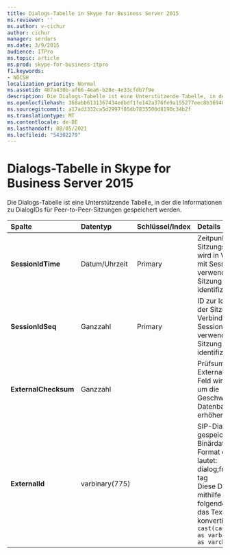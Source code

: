 ```yaml
---
title: Dialogs-Tabelle in Skype for Business Server 2015
ms.reviewer: ''
ms.author: v-cichur
author: cichur
manager: serdars
ms.date: 3/9/2015
audience: ITPro
ms.topic: article
ms.prod: skype-for-business-itpro
f1.keywords:
- NOCSH
localization_priority: Normal
ms.assetid: 487a430b-af66-4ea6-b28e-4e33cfdb7f9e
description: Die Dialogs-Tabelle ist eine Unterstützende Tabelle, in der die Informationen zu DialogIDs für Peer-to-Peer-Sitzungen gespeichert werden.
ms.openlocfilehash: 368abb6131367434edbdf1fe142a376fe9a155277eec8b369482545146dbdc3b
ms.sourcegitcommit: a17ad3332ca5d2997f85db7835500d8190c34b2f
ms.translationtype: MT
ms.contentlocale: de-DE
ms.lasthandoff: 08/05/2021
ms.locfileid: "54302279"
---
```

# <a name="dialogs-table-in-skype-for-business-server-2015"></a>Dialogs-Tabelle in Skype for Business Server 2015
 
Die Dialogs-Tabelle ist eine Unterstützende Tabelle, in der die Informationen zu DialogIDs für Peer-to-Peer-Sitzungen gespeichert werden.
  
|**Spalte**|**Datentyp**|**Schlüssel/Index**|**Details**|
|:-----|:-----|:-----|:-----|
|**SessionIdTime** <br/> |Datum/Uhrzeit  <br/> |Primary  <br/> |Zeitpunkt der Sitzungsanforderung; wird in Verbindung mit SessionIDSeq verwendet, um eine Sitzung eindeutig zu identifizieren.  <br/> |
|**SessionIdSeq** <br/> |Ganzzahl  <br/> |Primary  <br/> |ID zur Identifikation der Sitzung. Wird in Verbindung mit SessionIDTime verwendet, um eine Sitzung eindeutig zu identifizieren.  <br/> |
|**ExternalChecksum** <br/> |Ganzzahl  <br/> | <br/> |Prüfsumme der ExternalID. Dieses Feld wird verwendet, um die Geschwindigkeit der Datenbanksuchen zu erhöhen.  <br/> |
|**ExternalId** <br/> |varbinary(775)  <br/> | <br/> |SIP-Dialog-ID, gespeichert als Binärdatei. Das Format der Binärdatei lautet:  <br/> dialog;from-tag;to-tag  <br/> Diese Daten können mithilfe der folgenden Syntax in das Textformat konvertiert werden:  <br/>  `cast(cast(ExternalId as varbinary(max)) as varchar(max))` <br/> |
   

